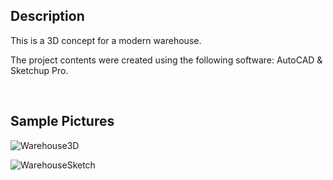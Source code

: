 ## Description

This is a 3D concept for a modern warehouse. 

The project contents were created using the following software: AutoCAD & Sketchup Pro. 

</br>

## Sample Pictures

![Warehouse3D](https://github.com/GoodbyeKittyy/3D-Warehouse-Design/assets/161730857/2bc3330e-9aee-44aa-b554-b8aad417f341)

![WarehouseSketch](https://github.com/GoodbyeKittyy/3D-Warehouse-Design/assets/161730857/7c006df6-7cdf-4cdd-ba66-ecf2372a7081)
